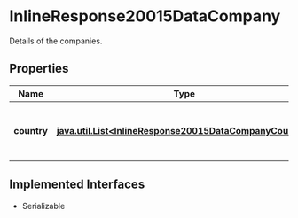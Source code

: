 

# InlineResponse20015DataCompany

Details of the companies.

## Properties

Name | Type | Description | Notes
------------ | ------------- | ------------- | -------------
**country** | [**java.util.List&lt;InlineResponse20015DataCompanyCountry&gt;**](InlineResponse20015DataCompanyCountry.md) | List of countries where a head office of a company is located. See endpoint &#x60;/basic/region/country/list&#x60; for possible values. |  [optional]


## Implemented Interfaces

* Serializable



